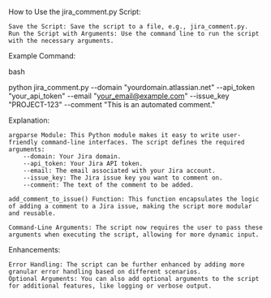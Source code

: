How to Use the jira_comment.py Script:

    Save the Script: Save the script to a file, e.g., jira_comment.py.
    Run the Script with Arguments: Use the command line to run the script with the necessary arguments.

Example Command:

bash

python jira_comment.py --domain "yourdomain.atlassian.net" --api_token "your_api_token" --email "your_email@example.com" --issue_key "PROJECT-123" --comment "This is an automated comment."

Explanation:

    argparse Module: This Python module makes it easy to write user-friendly command-line interfaces. The script defines the required arguments:
        --domain: Your Jira domain.
        --api_token: Your Jira API token.
        --email: The email associated with your Jira account.
        --issue_key: The Jira issue key you want to comment on.
        --comment: The text of the comment to be added.

    add_comment_to_issue() Function: This function encapsulates the logic of adding a comment to a Jira issue, making the script more modular and reusable.

    Command-Line Arguments: The script now requires the user to pass these arguments when executing the script, allowing for more dynamic input.

Enhancements:

    Error Handling: The script can be further enhanced by adding more granular error handling based on different scenarios.
    Optional Arguments: You can also add optional arguments to the script for additional features, like logging or verbose output.